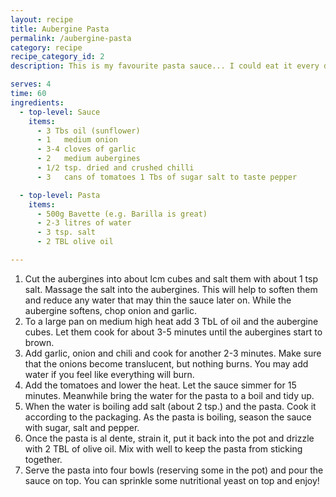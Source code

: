```yaml
---
layout: recipe
title: Aubergine Pasta
permalink: /aubergine-pasta
category: recipe
recipe_category_id: 2
description: This is my favourite pasta sauce... I could eat it every day, there's nothing more to say, try it for yourself

serves: 4
time: 60
ingredients:
  - top-level: Sauce
    items:
      - 3 Tbs oil (sunflower)
      - 1	medium onion
      - 3-4 cloves of garlic
      - 2	medium aubergines
      - 1/2 tsp. dried and crushed chilli
      - 3	cans of tomatoes 1 Tbs of sugar salt to taste pepper

  - top-level: Pasta
    items:
      - 500g Bavette (e.g. Barilla is great)
      - 2-3 litres of water
      - 3 tsp. salt
      - 2 TBL olive oil

---
```

1.	Cut the aubergines into about lcm cubes and salt them with about 1 tsp salt. Massage the salt into the aubergines. This will help to soften them and reduce any water that may thin the sauce later on. While the aubergine softens, chop onion and garlic.
3.	To a large pan on medium high heat add 3 TbL of oil and the aubergine cubes. Let them cook for about 3-5 minutes until the aubergines start to brown.
4.	Add garlic, onion and chili and cook for another 2-3 minutes. Make sure that the onions become translucent, but nothing burns. You may add water if you feel like everything will burn.
5.	Add the tomatoes and lower the heat. Let the sauce simmer for 15 minutes. Meanwhile bring the water for the pasta to a boil and tidy up.
6.	When the water is boiling add salt (about 2 tsp.) and the pasta. Cook it according to the packaging. As the pasta is boiling, season the sauce with sugar, salt and pepper.
8.	Once the pasta is al dente, strain it, put it back into the pot and drizzle with 2 TBL of olive oil. Mix with well to keep the pasta from sticking together.
9.	Serve the pasta into four bowls (reserving some in the pot) and pour the sauce on top. You can sprinkle some nutritional yeast on top and enjoy!
